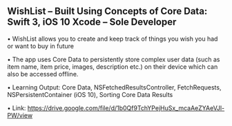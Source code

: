##	WishList – Built Using Concepts of Core Data: Swift 3, iOS 10 Xcode – Sole Developer

•	WishList allows you to create and keep track of things you wish you had or want to buy in future

•	The app uses Core Data to persistently store complex user data (such as item name, item price, images, description etc.) on their device which can also be accessed offline.

•	Learning Output: Core Data, NSFetchedResultsController, FetchRequests, NSPersistentContainer (iOS 10), Sorting Core Data Results

•	Link: https://drive.google.com/file/d/1b0Qf9TchYPejHuSx_mcaAeZYAeVJl-PW/view
